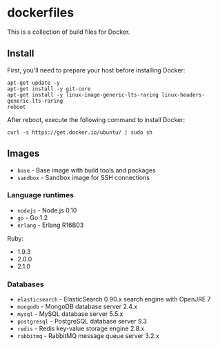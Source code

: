 # dockerfiles

This is a collection of build files for Docker.

## Install

First, you'll need to prepare your host before installing Docker:

```
apt-get update -y
apt-get install -y git-core
apt-get install -y linux-image-generic-lts-raring linux-headers-generic-lts-raring
reboot
```

After reboot, execute the following command to install Docker:

```
curl -s https://get.docker.io/ubuntu/ | sudo sh
```

## Images

- `base`    - Base image with build tools and packages
- `sandbox` - Sandbox image for SSH connections

### Language runtimes

- `nodejs` - Node.js 0.10
- `go`     - Go 1.2
- `erlang` - Erlang R16B03

Ruby:

- 1.9.3
- 2.0.0
- 2.1.0

### Databases

- `elasticsearch` - ElasticSearch 0.90.x search engine with OpenJRE 7
- `mongodb`       - MongoDB database server 2.4.x
- `mysql`         - MySQL database server 5.5.x
- `postgresql`    - PostgreSQL database server 9.3
- `redis`         - Redis key-value storage engine 2.8.x
- `rabbitmq`      - RabbitMQ message queue server 3.2.x